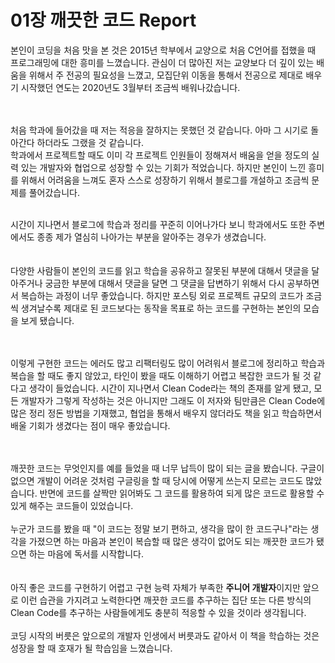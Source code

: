 # 01장 깨끗한 코드 Report

본인이 코딩을 처음 맛을 본 것은 2015년 학부에서 교양으로 처음 C언어를 접했을 때 프로그래밍에 대한 흥미를 느꼈습니다. 관심이 더 많아진 저는
 교양보다 더 깊이 있는 배움을 위해서 주 전공의 필요성을 느꼈고, 모집단위 이동을 통해서 전공으로 제대로 배우기 시작했던 연도는 2020년도 3월부터 조금씩 배워나갔습니다.<br/><br/><br/>


처음 학과에 들어갔을 때 저는 적응을 잘하지는 못했던 것 같습니다. 아마 그 시기로 돌아간다 하더라도 그랬을 것 같습니다.<br/>
 학과에서 프로젝트할 때도 이미 각 프로젝트 인원들이 정해져서 배움을 얻을 정도의 실력 있는 개발자와 협업으로 성장할 수 있는 기회가 적었습니다.
 하지만 본인이 느낀 흥미를 위해서 어려움을 느껴도 혼자 스스로 성장하기 위해서 블로그를 개설하고 조금씩 문제를 풀어갔습니다.<br/><br/>


시간이 지나면서 블로그에 학습과 정리를 꾸준히 이어나가다 보니 학과에서도 또한 주변에서도 종종 제가 열심히 나아가는 부분을 알아주는 경우가 생겼습니다.<br/><br/><br/>
다양한 사람들이 본인의 코드를 읽고 학습을 공유하고
 잘못된 부분에 대해서 댓글을 달아주거나 궁금한 부분에 대해서 댓글을 달면 그 댓글을 답변하기 위해서 다시 공부하면서 복습하는 과정이 너무 좋았습니다. 
 하지만 포스팅 외로 프로젝트 규모의 코드가 조금씩 생겨날수록 제대로 된 코드보다는 동작을 목표로 하는 코드를 구현하는 본인의 모습을 보게 됐습니다.<br/><br/><br/>


 
 이렇게 구현한 코드는 에러도 많고 리팩터링도 많이 어려워서 블로그에 정리하고 학습과 복습을 할 때도 좋지 않았고, 타인이 봤을 때도 이해하기 어렵고 복잡한 코드가 될 것 같다고 생각이 들었습니다.
시간이 지나면서 Clean Code라는 책의 존재를 알게 됐고, 모든 개발자가 그렇게 작성하는 것은 아니지만 그래도 이 저자와 팀만큼은 Clean Code에 많은 정리 정돈 방법을 기재했고, 협업을 통해서 배우지 않더라도 책을 읽고 학습하면서 배울 기회가 생겼다는 점이 매우 좋았습니다.<br/><br/><br/>



깨끗한 코드는 무엇인지를 예를 들었을 때 너무 납득이 많이 되는 글을 봤습니다. 구글이 없으면 개발이 어려운 것처럼 구글링을 할 때 당시에 어떻게 쓰는지 모르는 코드도 많았습니다. 반면에 코드를 살짝만 읽어봐도 그 코드를 활용하여 되게 많은 코드로 활용할 수 있게 해주는 코드들이 있었습니다.<br/><br/>
누군가 코드를 봤을 때 "이 코드는 정말 보기 편하고, 생각을 많이 한 코드구나"라는 생각을 가졌으면 하는 마음과 본인이 복습할 때 많은 생각이 없어도 되는 깨끗한 코드가 됐으면 하는 마음에 독서를 시작합니다.<br/><br/><br/>
아직 좋은 코드를 구현하기 어렵고 구현 능력 자체가 부족한 **주니어 개발자**이지만 앞으로 이런 습관을 가지려고 노력한다면 깨끗한 코드를 추구하는 집단 또는 다른 방식의 Clean Code를 추구하는 사람들에게도 충분히 적응할 수 있을 것이라 생각됩니다.<br/><br/>
코딩 시작의 버릇은 앞으로의 개발자 인생에서 버릇과도 같아서 이 책을 학습하는 것은 성장을 할 때 호재가 될 학습임을 느꼈습니다. <br/><br/><br/>
